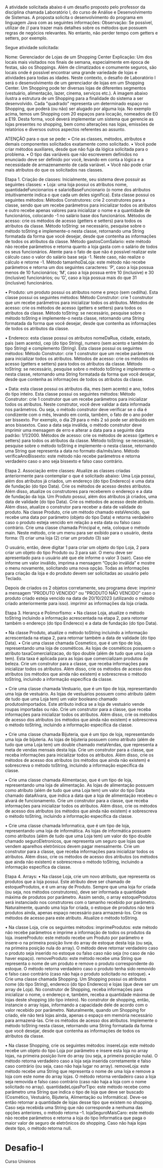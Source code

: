 A atividade solicitada abaixo é um desafio proposto pelo professor da disciplina chamada Laboratório I, do curso de Análise e Desenvolvimento de Sistemas. A proposta solicita o desenvolvimento do programa em linguagem Java com as seguintes informações:
Observação: Se possível, utilizar de // para trazer mais detalhes sobre os métodos que possuem regras de negócios relevantes. No entanto, não perder tempo com getters e setters, por exemplo.

Segue atividade solicitada:

Nome: Gerenciador de Lojas de um Shopping Center 
Explicação: Um dos locais mais visitados nos finais de semana, especialmente em época de festas, são os Shoppings. Além de climatizados e comumente seguros, são locais onde é possível encontrar uma grande variedade de lojas e atividades para todas as idades. Neste contexto, o desafio de Laboratório I será o desenvolvimento de um gerenciador de lojas em um Shopping Center. Um Shopping pode ter diversas lojas de diferentes segmentos (vestuário, alimentação, lazer, cinema, serviços etc.). A imagem abaixo ilustra a estrutura de um Shopping para a finalidade do sistema a ser desenvolvido.
Cada "quadrado" representa um determinado espaço no Shopping, que poderá (ou não) ser alugado por alguma loja. No exemplo acima, temos um Shopping com 20 espaços para locação, nomeados de E0 a E19.
Desta forma, você deverá implementar um sistema que gerencie as lojas presentes no shopping, bem como alterações nas lojas, emissões de relatórios e diversos outros aspectos referentes ao assunto.

ATENÇÃO para o que se pede:
• Crie as classes, métodos, atributos e demais componentes solicitados exatamente como solicitado.
• Você pode criar métodos auxiliares, desde que não fuja da lógica solicitada para o problema.
• O tipo das variáveis que não escreverem definidos no enunciado deve ser definido por você, levando em conta a lógica e a necessidade de armazenamento de cada variável.
• Você não pode criar mais atributos do que os solicitados nas classes.


Etapa 1. Criação de classes:
Inicialmente, seu sistema deve possuir as seguintes classes: 
• Loja: uma loja possui os atributos nome, quantidadeFuncionarios e salarioBaseFuncionario (o nome dos atributos intuitivamente indica o que cada um deles significa). Esta classe possui os seguintes métodos: 
Métodos Construtores: crie 2 construtores para a classe, sendo que um recebe parâmetros para inicializar todos os atributos e outro recebe apenas valores para inicializar o nome e a quantidade de funcionários, colocando -1 no salário base dos funcionários. 
Métodos de acesso: crie os métodos de acesso (getters e setters) para todos os atributos da classe. 
Método toString: se necessário, pesquise sobre o método toString e implemente-o nesta classe, retornando uma String formatada da forma que você desejar, desde que contenha as informações de todos os atributos da classe.
Método gastosComSalario: este método não recebe parâmetros e retorna quanto a loja gasta com o salário de todos os seus funcionários. Atente para o fato de que não é possível realizar este cálculo caso o valor do salário base seja -1. Neste caso, não realize o cálculo e retorne -1. 
Método tamanhoDaLoja: este método não recebe parâmetros e retorna um dos seguintes caracteres: ‘P’, caso a loja possua menos de 10 funcionários; ‘M’, caso a loja possua entre 10 (inclusive) e 30 (inclusive) funcionários; ou ‘G’, caso a loja possua mais do que 31 (inclusive) funcionários.

• Produto: um produto possui os atributos nome e preço (sem cedilha). Esta classe possui os seguintes métodos:
Método Construtor: crie 1 construtor que um recebe parâmetros para inicializar todos os atributos.
Métodos de acesso: crie os métodos de acesso (getters e setters) para todos os atributos da classe. 
Método toString: se necessário, pesquise sobre o método toString e implemente-o nesta classe, retornando uma String formatada da forma que você desejar, desde que contenha as informações de todos os atributos da classe.

• Endereco: esta classe possui os atributos nomeDaRua, cidade, estado, pais (sem acento), cep (do tipo String), numero (sem acento e também do tipo String) e complemento (String). Esta classe possui os seguintes métodos: 
Método Construtor: crie 1 construtor que um recebe parâmetros para inicializar todos os atributos.
Métodos de acesso: crie os métodos de acesso (getters e setters) para todos os atributos da classe. 
Método toString: se necessário, pesquise sobre o método toString e implemente-o nesta classe, retornando uma String formatada da forma que você desejar, desde que contenha as informações de todos os atributos da classe.

• Data: esta classe possui os atributos dia, mes (sem acento) e ano, todos do tipo inteiro. Esta classe possui os seguintes métodos: 
Método Construtor: crie 1 construtor que um recebe parâmetros para inicializar todos os atributos. Neste construtor, você deve validar a data informada nos parâmetros. Ou seja, o método construtor deve verificar se o dia é condizente com o mês, levando em conta, também, o fato de o ano poder ser bissexto. Por exemplo, o dia 29 para o mês 2 só pode ser atribuído em anos bissextos. Caso a data seja inválida, o método construtor deve imprimir uma mensagem de erro e alterar a data para a seguinte data padrão: 1/1/2000. 
Métodos de acesso: crie os métodos de acesso (getters e setters) para todos os atributos da classe. 
Método toString: se necessário, pesquise sobre o método toString e implemente-o nesta classe, retornando uma String que representa a data no formato dia/mês/ano. 
Método verificaAnoBissexto: este método não recebe parâmetros e retorna verdadeiro caso o ano seja bissexto e falso caso contrário.


Etapa 2. Associação entre classes:
Atualize as classes criadas anteriormente para contemplar o que é solicitado abaixo:
Uma Loja possui, além dos atributos já criados, um endereço (do tipo Endereco) e uma data de fundação (do tipo Data). Crie os métodos de acesso destes atributos. Além disso, atualize os construtores para receberem o endereço e a data de fundação da loja.
Um Produto possui, além dos atributos já criados, uma data de validade (do tipo Data). Crie os métodos de acesso deste atributo. Além disso, atualize o construtor para receber a data de validade do produto. 
Na classe Produto, crie um método chamado estaVencido, que recebe uma data por parâmetro (objeto do tipo Data) e retorna verdadeiro caso o produto esteja vencido em relação a esta data ou falso caso contrário. 
Crie uma classe chamada Principal e, nela, coloque o método main. Neste método, crie um menu para ser exibido para o usuário, desta forma: 
(1) criar uma loja 
(2) criar um produto 
(3) sair 

O usuário, então, deve digitar 1 para criar um objeto do tipo Loja, 2 para criar um objeto do tipo Produto ou 3 para sair. O menu deve ser apresentado para o usuário até que ele informe o valor 3 (sair). Caso ele informe um valor inválido, imprima a mensagem “Opção inválida” e mostre o menu novamente, solicitando uma nova opção. Todas as informações para criação da loja e do produto devem ser solicitadas ao usuário pelo Teclado. 

Depois de criados os 2 objetos corretamente, seu programa deve:
imprimir a mensagem "PRODUTO VENCIDO" ou "PRODUTO NÃO VENCIDO" caso o produto criado esteja vencido na data de 20/10/2023 (utilizando o método criado anteriormente para isso).
imprimir as informações da loja criada. 


Etapa 3. Herança e Polimorfismo: 
• Na classe Loja, atualize o método toString incluindo a informação acrescentada na etapa 2, para retornar também o endereço (do tipo Endereco) e a data de fundação (do tipo Data). 

• Na classe Produto, atualize o método toString incluindo a informação acrescentada na etapa 2, para retornar também a data de validade (do tipo Data).
• Crie uma classe chamada Cosmetico, que é um tipo de loja, representando uma loja de cosméticos. As lojas de cosméticos possuem o atributo taxaComercializacao, do tipo double (além de tudo que uma Loja tem). Esta taxa é aplicada para as lojas que comercializam produtos de beleza. Crie um construtor para a classe, que receba informações para inicializar todos os atributos. Além disso, crie os métodos de acesso dos atributos (os métodos que ainda não existem) e sobrescreva o método toString, incluindo a informação específica da classe.

• Crie uma classe chamada Vestuario, que é um tipo de loja, representando uma loja de vestuário. As lojas de vestuários possuem como atributo (além de tudo que uma Loja tem) um valor booleano chamado produtosImportados. Este atributo indica se a loja de vestuário vende roupas importadas ou não. Crie um construtor para a classe, que receba informações para inicializar todos os atributos. Além disso, crie os métodos de acesso dos atributos (os métodos que ainda não existem) e sobrescreva o método toString, incluindo a informação específica da classe.

• Crie uma classe chamada Bijuteria, que é um tipo de loja, representando uma loja de bijuteria. As lojas de bijuteria possuem como atributo (além de tudo que uma Loja tem) um double chamado metaVendas, que representa a meta de vendas mensais desta loja. Crie um construtor para a classe, que receba informações para inicializar todos os atributos. Além disso, crie os métodos de acesso dos atributos (os métodos que ainda não existem) e sobrescreva o método toString, incluindo a informação específica da classe.

• Crie uma classe chamada Alimentacao, que é um tipo de loja, representando uma loja de alimentação. As lojas de alimentação possuem como atributo (além de tudo que uma Loja tem) um valor do tipo Data chamado dataAlvara, que indica a data que a loja de alimentação recebeu o alvará de funcionamento. Crie um construtor para a classe, que receba informações para inicializar todos os atributos. Além disso, crie os métodos de acesso dos atributos (os métodos que ainda não existem) e sobrescreva o método toString, incluindo a informação específica da classe.

• Crie uma classe chamada Informatica, que é um tipo de loja, representando uma loja de informática. As lojas de informática possuem como atributos (além de tudo que uma Loja tem) um valor do tipo double chamado seguroEletronicos, que representa um seguro que lojas que vendem aparelhos eletrônicos devem pagar mensalmente. Crie um construtor para a classe, que receba informações para inicializar todos os atributos. Além disso, crie os métodos de acesso dos atributos (os métodos que ainda não existem) e sobrescreva o método toString, incluindo a informação específica da classe.


Etapa 4. Arrays: 
• Na classe Loja, crie um novo atributo, que representa os produtos que a loja possui. Este atributo deve ser chamado de estoqueProdutos, e é um array de Produto. Sempre que uma loja for criada (ou seja, nos métodos construtores), deve ser informada a quantidade máxima de produtos por parâmetro. Assim sendo, o array estoqueProdutos será instanciado nos construtores com o tamanho recebido por parâmetro. Naturalmente, quando uma loja for criada, o estoque de produtos não terá produtos ainda, apenas espaço necessário para armazená-los. Crie os métodos de acesso para este atributo. Atualize o método toString.

• Na classe Loja, crie os seguintes métodos:
imprimeProdutos: este método não recebe parâmetros e imprime a informação de todos os produtos da loja.
insereProduto: este método recebe um Produto por parâmetro e insere-o na primeira posição livre do array de estoque desta loja (ou seja, na primeira posição nula do array). O método deve retornar verdadeiro caso o produto seja inserido no estoque ou falso caso não seja (no caso de não haver espaço).
removeProduto: este método recebe uma String que representa o nome de um produto e remove o produto correspondente do estoque. O método retorna verdadeiro caso o produto tenha sido removido e falso caso contrário (caso não haja o produto solicitado no estoque).
• Crie uma classe chamada Shopping. Um Shopping possui os atributos nome (do tipo String), endereco (do tipo Endereco) e lojas (que deve ser um array de Loja). No construtor de Shopping, receba informações para inicializar o nome, o endereço e, também, receba a quantidade máxima de lojas deste shopping (do tipo inteiro). No construtor de shopping, então, instancie o array lojas, informando a capacidade dele de acordo com o valor recebido por parâmetro. Naturalmente, quando um Shopping for criado, ele não terá lojas ainda, apenas o espaço em memória necessário para armazená-las. Crie os métodos de acesso dos atributos. Implemente o método toString nesta classe, retornando uma String formatada da forma que você desejar, desde que contenha as informações de todos os atributos da classe.

• Na classe Shopping, crie os seguintes métodos:
insereLoja: este método recebe um objeto do tipo Loja por parâmetro e insere esta loja no array lojas, na primeira posição livre do array (ou seja, a primeira posição nula). O método retorna verdadeiro caso a loja seja inserida corretamente e falso caso contrário (ou seja, caso não haja lugar no array).
removeLoja: este método recebe uma String que representa o nome de uma loja e remove a loja com este nome do array lojas. O método retorna verdadeiro caso a loja seja removida e falso caso contrário (caso não haja a loja com o nome solicitado no array).
quantidadeLojasPorTipo: este método recebe como parâmetro uma String que indica o tipo de loja que deve ser buscado (Cosmético, Vestuário, Bijuteria, Alimentação ou Informática). Deve-se então retornar a quantidade de lojas desse tipo que existem no shopping. Caso seja recebida uma String que não corresponde a nenhuma das opções anteriores, o método retorna –1.
lojaSeguroMaisCaro: este método não recebe parâmetros e retorna a loja do tipo Informatica que paga o maior valor de seguro de eletrônicos do shopping. Caso não haja lojas deste tipo, o método retorna null.

# Desafio-I
Curso Unisinos
